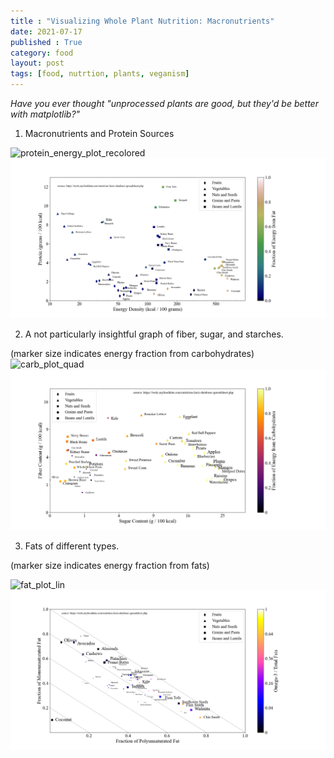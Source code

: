 ```yaml
---
title : "Visualizing Whole Plant Nutrition: Macronutrients"
date: 2021-07-17
published : True
category: food
layout: post
tags: [food, nutrtion, plants, veganism]
---
```


*Have you ever thought "unprocessed plants are good, but they'd be better with matplotlib?"*

1. Macronutrients and Protein Sources

![protein_energy_plot_recolored](https://user-images.githubusercontent.com/87294351/126049181-56abac75-29db-4453-bff6-296348ff9a06.png)
![protein_energy_plot](https://github.com/dabramovitch/condensed-metaphysics/blob/gh-pages/images/protein_energy_plot_recolored.png)

2. A not particularly insightful graph of fiber, sugar, and starches. 

(marker size indicates energy fraction from carbohydrates)
![carb_plot_quad](https://user-images.githubusercontent.com/87294351/126049479-e903d0de-63d1-4126-b561-120e21b49dd1.png)
![fat_plot_lin](https://github.com/dabramovitch/condensed-metaphysics/blob/gh-pages/images/carb_plot_quad.png)

3. Fats of different types.

(marker size indicates energy fraction from fats)

![fat_plot_lin](https://user-images.githubusercontent.com/87294351/126049485-06b9f3bf-9aa5-4518-8a29-cc957aeb364f.png)
![fat_plot_lin](https://github.com/dabramovitch/condensed-metaphysics/blob/gh-pages/images/fat_plot_lin.png)
